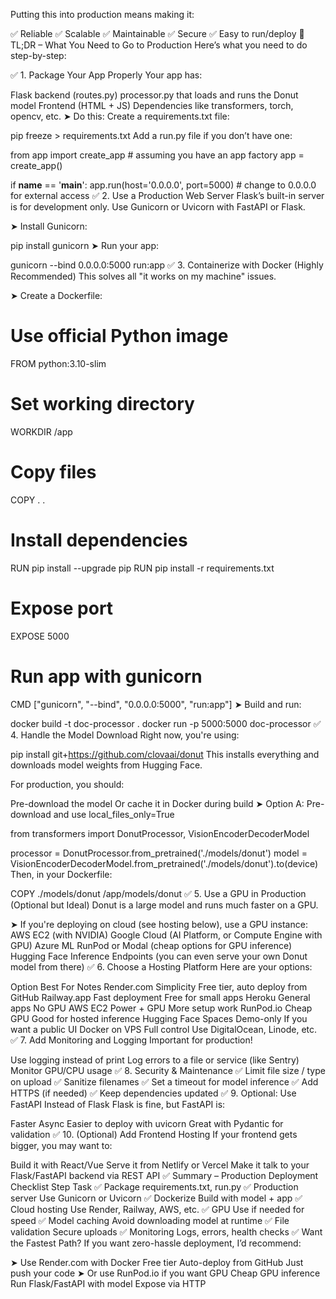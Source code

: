 Putting this into production means making it:

✅ Reliable
✅ Scalable
✅ Maintainable
✅ Secure
✅ Easy to run/deploy
🚀 TL;DR – What You Need to Go to Production
Here’s what you need to do step-by-step:

✅ 1. Package Your App Properly
Your app has:

Flask backend (routes.py)
processor.py that loads and runs the Donut model
Frontend (HTML + JS)
Dependencies like transformers, torch, opencv, etc.
➤ Do this:
Create a requirements.txt file:

pip freeze > requirements.txt
Add a run.py file if you don’t have one:

from app import create_app  # assuming you have an app factory
app = create_app()

if __name__ == '__main__':
    app.run(host='0.0.0.0', port=5000)  # change to 0.0.0.0 for external access
✅ 2. Use a Production Web Server
Flask’s built-in server is for development only. Use Gunicorn or Uvicorn with FastAPI or Flask.

➤ Install Gunicorn:

pip install gunicorn
➤ Run your app:

gunicorn --bind 0.0.0.0:5000 run:app
✅ 3. Containerize with Docker (Highly Recommended)
This solves all "it works on my machine" issues.

➤ Create a Dockerfile:

# Use official Python image
FROM python:3.10-slim

# Set working directory
WORKDIR /app

# Copy files
COPY . .

# Install dependencies
RUN pip install --upgrade pip
RUN pip install -r requirements.txt

# Expose port
EXPOSE 5000

# Run app with gunicorn
CMD ["gunicorn", "--bind", "0.0.0.0:5000", "run:app"]
➤ Build and run:

docker build -t doc-processor .
docker run -p 5000:5000 doc-processor
✅ 4. Handle the Model Download
Right now, you're using:


pip install git+https://github.com/clovaai/donut
This installs everything and downloads model weights from Hugging Face.

For production, you should:

Pre-download the model
Or cache it in Docker during build
➤ Option A: Pre-download and use local_files_only=True

from transformers import DonutProcessor, VisionEncoderDecoderModel

processor = DonutProcessor.from_pretrained('./models/donut')
model = VisionEncoderDecoderModel.from_pretrained('./models/donut').to(device)
Then, in your Dockerfile:


COPY ./models/donut /app/models/donut
✅ 5. Use a GPU in Production (Optional but Ideal)
Donut is a large model and runs much faster on a GPU.

➤ If you're deploying on cloud (see hosting below), use a GPU instance:
AWS EC2 (with NVIDIA)
Google Cloud (AI Platform, or Compute Engine with GPU)
Azure ML
RunPod or Modal (cheap options for GPU inference)
Hugging Face Inference Endpoints (you can even serve your own Donut model from there)
✅ 6. Choose a Hosting Platform
Here are your options:

Option	Best For	Notes
Render.com	Simplicity	Free tier, auto deploy from GitHub
Railway.app	Fast deployment	Free for small apps
Heroku	General apps	No GPU
AWS EC2	Power + GPU	More setup work
RunPod.io	Cheap GPU	Good for hosted inference
Hugging Face Spaces	Demo-only	If you want a public UI
Docker on VPS	Full control	Use DigitalOcean, Linode, etc.
✅ 7. Add Monitoring and Logging
Important for production!

Use logging instead of print
Log errors to a file or service (like Sentry)
Monitor GPU/CPU usage
✅ 8. Security & Maintenance
✅ Limit file size / type on upload
✅ Sanitize filenames
✅ Set a timeout for model inference
✅ Add HTTPS (if needed)
✅ Keep dependencies updated
✅ 9. Optional: Use FastAPI Instead of Flask
Flask is fine, but FastAPI is:

Faster
Async
Easier to deploy with uvicorn
Great with Pydantic for validation
✅ 10. (Optional) Add Frontend Hosting
If your frontend gets bigger, you may want to:

Build it with React/Vue
Serve it from Netlify or Vercel
Make it talk to your Flask/FastAPI backend via REST API
✅ Summary – Production Deployment Checklist
Step	Task
✅ Package	requirements.txt, run.py
✅ Production server	Use Gunicorn or Uvicorn
✅ Dockerize	Build with model + app
✅ Cloud hosting	Use Render, Railway, AWS, etc.
✅ GPU	Use if needed for speed
✅ Model caching	Avoid downloading model at runtime
✅ File validation	Secure uploads
✅ Monitoring	Logs, errors, health checks
✅ Want the Fastest Path?
If you want zero-hassle deployment, I’d recommend:

➤ Use Render.com with Docker
Free tier
Auto-deploy from GitHub
Just push your code
➤ Or use RunPod.io if you want GPU
Cheap GPU inference
Run Flask/FastAPI with model
Expose via HTTP
